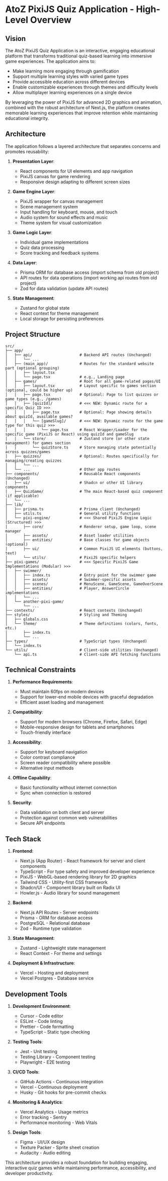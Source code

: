 # AtoZ PixiJS Quiz Application - High-Level Overview

## Vision

The AtoZ PixiJS Quiz Application is an interactive, engaging educational platform that transforms traditional quiz-based learning into immersive game experiences. The application aims to:

- Make learning more engaging through gamification
- Support multiple learning styles with varied game types
- Provide accessible education across different devices
- Enable customizable experiences through themes and difficulty levels
- Allow multiplayer learning experiences on a single device

By leveraging the power of PixiJS for advanced 2D graphics and animation, combined with the robust architecture of Next.js, the platform creates memorable learning experiences that improve retention while maintaining educational integrity.

## Architecture

The application follows a layered architecture that separates concerns and promotes reusability:

1. **Presentation Layer**:
   - React components for UI elements and app navigation
   - PixiJS canvas for game rendering
   - Responsive design adapting to different screen sizes

2. **Game Engine Layer**:
   - PixiJS wrapper for canvas management
   - Scene management system
   - Input handling for keyboard, mouse, and touch
   - Audio system for sound effects and music
   - Theme system for visual customization

3. **Game Logic Layer**:
   - Individual game implementations
   - Quiz data processing
   - Score tracking and feedback systems

4. **Data Layer**:
   - Prisma ORM for database access (import schema from old project)
   - API routes for data operations (import working api routes from old project)
   - Zod for data validation (update API routes)

5. **State Management**:
   - Zustand for global state
   - React context for theme management
   - Local storage for persisting preferences

## Project Structure

```
src/
├── app/
│   ├── api/                     # Backend API routes (Unchanged)
│   │   └── ...
│   ├── (main_app)/              # Routes for the standard website part (optional grouping)
│   │   ├── layout.tsx
│   │   └── page.tsx             # e.g., Landing page
│   ├── games/                   # Root for all game-related pages/UI
│   │   ├── layout.tsx           # Layout specific to games section (optional, could be higher up)
│   │   ├── page.tsx             # Optional: Page to list quizzes or game types (e.g., /games)
│   │   ├── [quizId]/            # <<< NEW: Dynamic route for a specific Quiz ID >>>
│   │   │   ├── page.tsx         # Optional: Page showing details about quizId, available games?
│   │   │   └── [gameSlug]/      # <<< NEW: Dynamic route for the game type for this quiz >>>
│   │   │       └── page.tsx     # React Wrapper/Loader for the specific game (PixiJS or React) using quizId and gameSlug
│   │   └── store/               # Zustand store (or other state management) for games section
│   │       └── quizStore.ts     # Store managing state potentially across quizzes/games
│   ├── quizzes/                 # Optional: Routes specifically for managing/creating quizzes
│   │   └── ...
│   └── ...                      # Other app routes
├── components/                  # Reusable React components (Unchanged)
│   ├── ui/                      # Shadcn or other UI library components
│   ├── QuizGame/                # The main React-based quiz component (if applicable)
│   └── ...
├── lib/
│   ├── prisma.ts                # Prisma client (Unchanged)
│   ├── utils.ts                 # General utility functions
│   └── pixi-engine/             # <<< Shared PixiJS Engine Logic (Structured) >>>
│       ├── core/                # Renderer setup, game loop, scene manager
│       ├── assets/              # Asset loader utilities
│       ├── entities/            # Base classes for game objects (optional)
│       ├── ui/                  # Common PixiJS UI elements (buttons, text)
│       └── utils/               # PixiJS specific helpers
├── pixi-games/                  # <<< Specific PixiJS Game Implementations (Modular) >>>
│   ├── swimmer/
│   │   ├── index.ts             # Entry point for the swimmer game
│   │   ├── assets/              # Swimmer-specific assets
│   │   ├── scenes/              # MenuScene, GameScene, GameOverScene
│   │   ├── entities/            # Player, AnswerCircle implementations
│   │   └── ...
│   └── another-pixi-game/
│       └── ...
├── contexts/                    # React contexts (Unchanged)
├── styles/                      # Styling and Theming
│   ├── globals.css
│   └── theme/                   # Theme definitions (colors, fonts, etc.)
│       ├── index.ts
│       └── ...
├── types/                       # TypeScript types (Unchanged)
│   └── index.ts
└── utils/                       # Client-side utilities (Unchanged)
    └── api.ts                   # Client-side API fetching functions
```

## Technical Constraints

1. **Performance Requirements**:
   - Must maintain 60fps on modern devices
   - Support for lower-end mobile devices with graceful degradation
   - Efficient asset loading and management

2. **Compatibility**:
   - Support for modern browsers (Chrome, Firefox, Safari, Edge)
   - Mobile-responsive design for tablets and smartphones
   - Touch-friendly interface

3. **Accessibility**:
   - Support for keyboard navigation
   - Color contrast compliance
   - Screen reader compatibility where possible
   - Alternative input methods

4. **Offline Capability**:
   - Basic functionality without internet connection
   - Sync when connection is restored

5. **Security**:
   - Data validation on both client and server
   - Protection against common web vulnerabilities
   - Secure API endpoints

## Tech Stack

1. **Frontend**:
   - Next.js (App Router) - React framework for server and client components
   - TypeScript - For type safety and improved developer experience
   - PixiJS - WebGL-based rendering library for 2D graphics
   - Tailwind CSS - Utility-first CSS framework
   - Shadcn/UI - Component library built on Radix UI
   - Howler.js - Audio library for sound management

2. **Backend**:
   - Next.js API Routes - Server endpoints
   - Prisma - ORM for database access
   - PostgreSQL - Relational database
   - Zod - Runtime type validation

3. **State Management**:
   - Zustand - Lightweight state management
   - React Context - For theme and settings

4. **Deployment & Infrastructure**:
   - Vercel - Hosting and deployment
   - Vercel Postgres - Database service

## Development Tools

1. **Development Environment**:
   - Cursor - Code editor
   - ESLint - Code linting
   - Prettier - Code formatting
   - TypeScript - Static type checking

2. **Testing Tools**:
   - Jest - Unit testing
   - Testing Library - Component testing
   - Playwright - E2E testing

3. **CI/CD Tools**:
   - GitHub Actions - Continuous integration
   - Vercel - Continuous deployment
   - Husky - Git hooks for pre-commit checks

4. **Monitoring & Analytics**:
   - Vercel Analytics - Usage metrics
   - Error tracking - Sentry
   - Performance monitoring - Web Vitals

5. **Design Tools**:
   - Figma - UI/UX design
   - Texture Packer - Sprite sheet creation
   - Audacity - Audio editing

This architecture provides a robust foundation for building engaging, interactive quiz games while maintaining performance, accessibility, and developer productivity.


